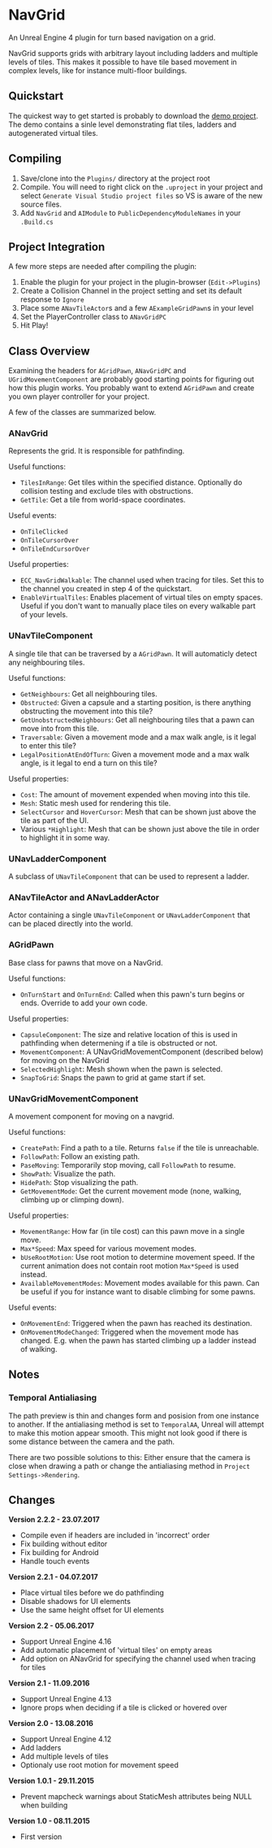 # NavGrid
An Unreal Engine 4 plugin for turn based navigation on a grid.

NavGrid supports grids with arbitrary layout including ladders and multiple levels of tiles. This makes it possible to have tile based movement in complex levels, like for instance multi-floor buildings.

## Quickstart
The quickest way to get started is probably to download the [demo project](https://drive.google.com/file/d/1unL1AcchLxSNteH8w9b30PYDFNt6fJBX/view?usp=sharing). The demo contains a sinle level demonstrating flat tiles, ladders and autogenerated virtual tiles.

## Compiling
1. Save/clone into the `Plugins/` directory at the project root
2. Compile. You will need to right click on the `.uproject` in your project and select `Generate Visual Studio project files` so VS is aware of the new source files.
3. Add `NavGrid` and `AIModule` to `PublicDependencyModuleNames` in your `.Build.cs`

## Project Integration
A few more steps are needed after compiling the plugin:
1. Enable the plugin for your project in the plugin-browser (`Edit->Plugins`)
2. Create a Collision Channel in the project setting and set its default response to `Ignore`
3. Place some `ANavTileActor`s and a few `AExampleGridPawn`s in your level
4. Set the PlayerController class to `ANavGridPC`
7. Hit Play!

## Class Overview
Examining the headers for `AGridPawn`, `ANavGridPC` and `UGridMovementComponent` are probably good starting points for figuring out how this plugin works. You probably want to extend `AGridPawn` and create you own player controller for your project. 

A few of the classes are summarized below.

### ANavGrid
Represents the grid. It is responsible for pathfinding.

Useful functions:
* `TilesInRange`: Get tiles within the specified distance. Optionally do collision testing and exclude tiles with obstructions.
* `GetTile`: Get a tile from world-space coordinates.

Useful events:
* `OnTileClicked`
* `OnTileCursorOver`
* `OnTileEndCursorOver`

Useful properties:
* `ECC_NavGridWalkable`: The channel used when tracing for tiles. Set this to the channel you created in step 4 of the quickstart. 
* `EnableVirtualTiles`: Enables placement of virtual tiles on empty spaces. Useful if you don't want to manually place tiles on every walkable part of your levels.

### UNavTileComponent
A single tile that can be traversed by a `AGridPawn`. It will automaticly detect any neighbouring tiles.

Useful functions:
* `GetNeighbours`: Get all neighbouring tiles.
* `Obstructed`: Given a capsule and a starting position, is there anything obstructing the movement into this tile?
* `GetUnobstructedNeighbours`: Get all neighbouring tiles that a pawn can move into from this tile.
* `Traversable`: Given a movement mode and a max walk angle, is it legal to enter this tile?
* `LegalPositionAtEndOfTurn`:  Given a movement mode and a max walk angle, is it legal to end a turn on this tile?

Useful properties:
* `Cost`: The amount of movement expended when moving into this tile.
* `Mesh`: Static mesh used for rendering this tile.
* `SelectCursor` and `HoverCursor`: Mesh that can be shown just above the tile as part of the UI.
* Various `*Highlight`: Mesh that can be shown just above the tile in order to highlight it in some way.

### UNavLadderComponent
A subclass of `UNavTileComponent` that can be used to represent a ladder. 

### ANavTileActor and ANavLadderActor
Actor containing a single `UNavTileComponent` or `UNavLadderComponent` that can be placed directly into the world. 

### AGridPawn
Base class for pawns that move on a NavGrid.

Useful functions:
* `OnTurnStart` and `OnTurnEnd`: Called when this pawn's turn begins or ends. Override to add your own code.

Useful properties:
* `CapsuleComponent`: The size and relative location of this is used in pathfinding when determening if a tile is obstructed or not.
* `MovementComponent`: A UNavGridMovementComponent (described below) for moving on the NavGrid
* `SelectedHighlight`: Mesh shown when the pawn is selected.
* `SnapToGrid`: Snaps the pawn to grid at game start if set.

### UNavGridMovementComponent
A movement component for moving on a navgrid.

Useful functions:
* `CreatePath`: Find a path to a tile. Returns `false` if the tile is unreachable.
* `FollowPath`: Follow an existing path.
* `PaseMoving`: Temporarily stop moving, call `FollowPath` to resume.
* `ShowPath`: Visualize the path.
* `HidePath`: Stop visualizing the path.
* `GetMovementMode`: Get the current movement mode (none, walking, climbing up or climping down).

Useful properties:
* `MovementRange`: How far (in tile cost) can this pawn move in a single move.
* `Max*Speed`: Max speed for various movement modes.
* `bUseRootMotion`: Use root motion to determine movement speed. If the current animation does not contain root motion `Max*Speed` is used instead.
* `AvailableMovementModes`: Movement modes available for this pawn. Can be useful if you for instance want to disable climbing for some pawns.

Useful events:
* `OnMovementEnd`: Triggered when the pawn has reached its destination.
* `OnMovementModeChanged`: Triggered when the movement mode has changed. E.g. when the pawn has started climbing up a ladder instead of walking.

## Notes

### Temporal Antialiasing
The path preview is thin and changes form and posision from one instance to another. If the antialiasing method is set to `TemporalAA`, Unreal will attempt to make this motion appear smooth. This might not look good if there is some distance between the camera and the path.

There are two possible solutions to this: Either ensure that the camera is close when drawing a path or change the antialiasing method in `Project Settings->Rendering`.

## Changes
**Version 2.2.2 - 23.07.2017**
* Compile even if headers are included in 'incorrect' order
* Fix building without editor 
* Fix building for Android
* Handle touch events

**Version 2.2.1 - 04.07.2017**
* Place virtual tiles before we do pathfinding
* Disable shadows for UI elements
* Use the same height offset for UI elements

**Version 2.2 - 05.06.2017**
* Support Unreal Engine 4.16
* Add automatic placement of 'virtual tiles' on empty areas
* Add option on ANavGrid for specifying the channel used when tracing for tiles

**Version 2.1 - 11.09.2016**
* Support Unreal Engine 4.13
* Ignore props when deciding if a tile is clicked or hovered over

**Version 2.0 - 13.08.2016**
* Support Unreal Engine 4.12
* Add ladders
* Add multiple levels of tiles
* Optionaly use root motion for movement speed

**Version 1.0.1 - 29.11.2015**
* Prevent mapcheck warnings about StaticMesh attributes being NULL when building 

**Version 1.0 - 08.11.2015**
* First version

